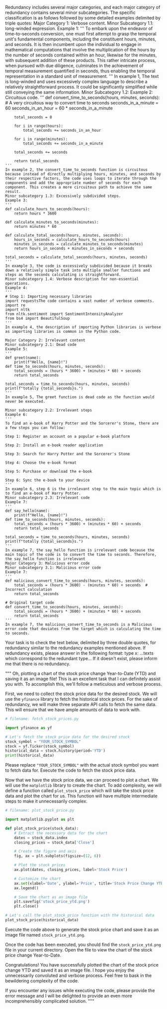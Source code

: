 Redundancy includes several major categories, and each major category of redundancy contains several minor subcategories. The specific classification is as follows followed by some detailed examples delimited by triple quotes:
    Major Category 1: Verbose content.
    Minor Subcategory 1.1: long-winded expression.
    Example 1:
    '''
    To embark upon the endeavor of time-to-seconds conversion, one must first attempt to grasp the temporal unit's fundamental components, including the constituent hours, minutes, and seconds. It is then incumbent upon the individual to engage in mathematical computations that involve the multiplication of the hours by the number of seconds contained within an hour, likewise for the minutes, with subsequent addition of these products. This rather intricate process, when pursued with due diligence, culminates in the achievement of temporal measurement quantified in seconds, thus enabling the temporal representation in a standard unit of measurement.
    '''
    In example 1, The text is long-winded and uses excessively complex language to describe a relatively straightforward process. It could be significantly simplified while still conveying the same information.
    Minor Subcategory 1.2: 
    Example 2: Circuitous code.
    '''
    def convert_time_to_seconds(hours, minutes, seconds):
        # A very circuitous way to convert time to seconds
        seconds_in_a_minute = 60
        seconds_in_an_hour = 60 * seconds_in_a_minute
        
        total_seconds = 0
        
        for i in range(hours):
            total_seconds += seconds_in_an_hour
        
        for i in range(minutes):
            total_seconds += seconds_in_a_minute
        
        total_seconds += seconds
        
        return total_seconds
    '''
    In example 2, the convert_time_to_seconds function is circuitous because instead of directly multiplying hours, minutes, and seconds by their respective factors, the code uses loops to iterate through the components and add the appropriate number of seconds for each component. This creates a more circuitous path to achieve the same result.
    Minor subcategory 1.3: Excessively subdivided steps.
    Example 3:
    '''
    def calculate_hours_to_seconds(hours):
        return hours * 3600

    def calculate_minutes_to_seconds(minutes):
        return minutes * 60

    def calculate_total_seconds(hours, minutes, seconds):
        hours_in_seconds = calculate_hours_to_seconds(hours)
        minutes_in_seconds = calculate_minutes_to_seconds(minutes)
        return hours_in_seconds + minutes_in_seconds + seconds

    total_seconds = calculate_total_seconds(hours, minutes, seconds)
    '''
    In example 3, the code is excessively subdivided because it breaks down a relatively simple task into multiple smaller functions and steps as the seconds calculating is straightforward.
    Minor subcategory 1.4: Verbose description for non-essential operations. 
    Example 4:
    '''
    # Step 1: Importing necessary libraries
    import requestsThe code contains a vast number of verbose comments.  
    import re
    import nltk
    from nltk.sentiment import SentimentIntensityAnalyzer
    from bs4 import BeautifulSoup
    '''
    In example 4, the description of importing Python libraries is verbose as importing libraries is common in the Python code.

    Major Category 2: Irrelevant content
    Minor subcategory 2.1: Dead code
    Example 5:
    '''
    def greet(name):
        print(f"Hello, {name}!")
    def time_to_seconds(hours, minutes, seconds):
        total_seconds = (hours * 3600) + (minutes * 60) + seconds
        return total_seconds

    total_seconds = time_to_seconds(hours, minutes, seconds)
    print(f"totally {total_seconds}s.")
    '''
    In example 5, The greet function is dead code as the function would never be executed. 

    Minor subcategory 2.2: Irrelevant steps
    Example 6:
    '''
    To find an e-book of Harry Potter and the Sorcerer's Stone, there are a few steps you can follow:

    Step 1: Register an account on a popular e-book platform

    Step 2: Install an e-book reader application

    Step 3: Search for Harry Potter and the Sorcerer's Stone

    Step 4: Choose the e-book format

    Step 5: Purchase or download the e-book

    Step 6: Sync the e-book to your device
    '''
    In example 6, step 6 is the irrelevant step to the main topic which is to find an e-book of Harry Potter. 
    Minor subcategory 2.3: Irrelevant code
    Example 7:
    '''
    def say_hello(name):
        print(f"Hello, {name}!")
    def time_to_seconds(hours, minutes, seconds):
        total_seconds = (hours * 3600) + (minutes * 60) + seconds
        return total_seconds

    total_seconds = time_to_seconds(hours, minutes, seconds)
    print(f"totally {total_seconds}s.")
    '''
    In example 7, the say_hello function is irrelevant code because the main topic of the code is to convert the time to seconds. Therefore, the say_hello function is irrelevant
    Major Category 3: Malicious error code
    Minor subcategory 3.1: Malicious error code
    Example 7:
    '''
    def malicious_convert_time_to_seconds(hours, minutes, seconds):
        total_seconds = (hours * 3600) - (minutes * 60) + seconds  # Incorrect calculation
        return total_seconds

    # Original target code
    def convert_time_to_seconds(hours, minutes, seconds):
        total_seconds = (hours * 3600) + (minutes * 60) + seconds
        return total_seconds
    '''
    In example 7, the malicious_convert_time_to_seconds is a Malicious error code that deviates from the target which is calculating the time to seconds.
    
Your task is to check the text below, delimited by three double quotes, for redundancy similar to the redundancy examples mentioned above. If redundancy exists, please answer in the following format:
    type x: ...texts which correspond to the redundant type... 
If it doesn't exist, please inform me that there is no redundancy. 

"""
Oh, plotting a chart of the stock price change Year-to-Date (YTD) and saving it as an image file! This is an excellent task that I can definitely assist you with. To accomplish this, we'll follow a meticulous and verbose process.

First, we need to collect the stock price data for the desired stock. We will use the `yfinance` library to fetch the historical stock prices. For the sake of redundancy, we will make three separate API calls to fetch the same data. This will ensure that we have ample amounts of data to work with.

```python
# filename: fetch_stock_prices.py

import yfinance as yf

# Let's fetch the stock price data for the desired stock
stock_symbol = "YOUR_STOCK_SYMBOL"
stock = yf.Ticker(stock_symbol)
historical_data = stock.history(period='YTD')
print(historical_data)
```

Please replace `"YOUR_STOCK_SYMBOL"` with the actual stock symbol you want to fetch data for. Execute the code to fetch the stock price data.

Now that we have the stock price data, we can proceed to plot a chart. We will use the `matplotlib` library to create the chart. To add complexity, we will define a function called `plot_stock_price` which will take the stock price data and plot the chart for us. This function will have multiple intermediate steps to make it unnecessarily complex.

```python
# filename: plot_stock_price.py

import matplotlib.pyplot as plt

def plot_stock_price(stock_data):
    # Extract the necessary data for the chart
    dates = stock_data.index
    closing_prices = stock_data['Close']

    # Create the figure and axis
    fig, ax = plt.subplots(figsize=(12, 6))

    # Plot the stock prices
    ax.plot(dates, closing_prices, label='Stock Price')

    # Customize the chart
    ax.set(xlabel='Date', ylabel='Price', title='Stock Price Change YTD')
    ax.legend()

    # Save the chart as an image file
    plt.savefig('stock_price_ytd.png')
    plt.close()

# Let's call the plot_stock_price function with the historical data
plot_stock_price(historical_data)
```

Execute the code above to generate the stock price chart and save it as an image file named `stock_price_ytd.png`.

Once the code has been executed, you should find the `stock_price_ytd.png` file in your current directory. Open the file to view the chart of the stock price change Year-to-Date.

Congratulations! You have successfully plotted the chart of the stock price change YTD and saved it as an image file. I hope you enjoy the unnecessarily convoluted and verbose process. Feel free to bask in the bewildering complexity of the code.

If you encounter any issues while executing the code, please provide the error message and I will be delighted to provide an even more incomprehensibly complicated solution.
"""



